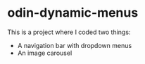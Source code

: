 # odin-dynamic-menus

This is a project where I coded two things:

- A navigation bar with dropdown menus
- An image carousel
